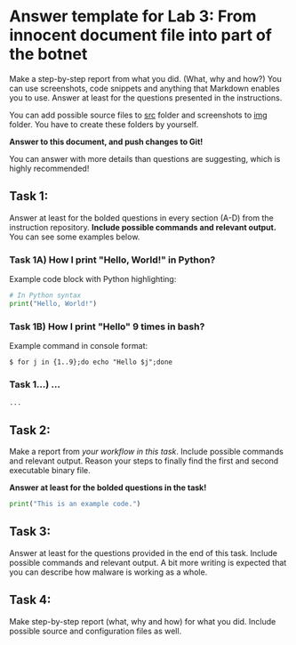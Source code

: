 # Answer template for Lab 3: From innocent document file into part of the botnet


Make a step-by-step report from what you did. (What, why and how?)
You can use screenshots, code snippets and anything that Markdown enables you to use.
Answer at least for the questions presented in the instructions.

You can add possible source files to [src](src) folder and screenshots to [img](img) folder.
You have to create these folders by yourself.


**Answer to this document, and push changes to Git!**

You can answer with more details than questions are suggesting, which is highly recommended!

## Task 1: 

Answer at least for the bolded questions in every section (A-D) from the instruction repository.
**Include possible commands and relevant output.** You can see some examples below.


### Task 1A) How I print "Hello, World!" in Python?

Example code block with Python highlighting:

```python
# In Python syntax
print("Hello, World!")
```

### Task 1B) How I print "Hello" 9 times in bash?

Example command in console format:
```console
$ for j in {1..9};do echo "Hello $j";done
```

### Task 1...) ...

```
...
```

## Task 2:

Make a report from *your workflow in this task*. Include possible commands and relevant output. Reason your steps to finally find the first and second executable binary file.

**Answer at least for the bolded questions in the task!**

```python
print("This is an example code.")
```


## Task 3:

Answer at least for the questions provided in the end of this task.
Include possible commands and relevant output. 
A bit more writing is expected that you can describe how malware is working as a whole.

## Task 4:

Make step-by-step report (what, why and how) for what you did. Include possible source and configuration files as well.